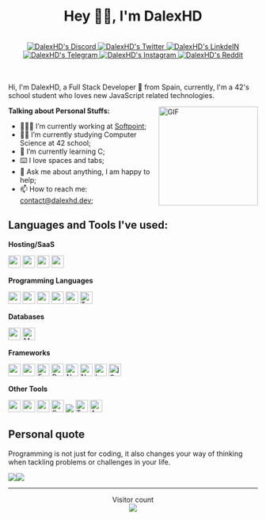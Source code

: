 <div align="center">
<h1>Hey 👋🏽, I'm DalexHD</h1>
<br/>
<a href="https://discordapp.com/users/199913047203119104" target="_blank" rel="noopener noreferrer">
  <img alt="DalexHD's Discord" src="https://img.shields.io/badge/DalexHD%20-%237289DA.svg?&style=for-the-badge&logo=discord&logoColor=white" />
</a>
<a href="https://twitter.com/DalexHDYT" target="_blank" rel="noopener noreferrer">
  <img alt="DalexHD's Twitter" src="https://img.shields.io/badge/DalexHD%20-%231DA1F2.svg?&style=for-the-badge&logo=Twitter&logoColor=white" />
</a>
<a href="https://www.linkedin.com/in/alex-borbolla/" target="_blank" rel="noopener noreferrer">
  <img alt="DalexHD's LinkdeIN" src="https://img.shields.io/badge/linkedin%20-%230077B5.svg?&style=for-the-badge&logo=linkedin&logoColor=white" />
</a>
<a href="https://t.me/dalexhd" target="_blank" rel="noopener noreferrer">
  <img alt="DalexHD's Telegram"  src="https://img.shields.io/badge/Telegram-2CA5E0?style=for-the-badge&logo=telegram&logoColor=white" />
</a>
<a href="https://www.instagram.com/borbolla99/" target="_blank" rel="noopener noreferrer">
  <img alt="DalexHD's Instagram"  src="https://img.shields.io/badge/borbolla99%20-%23E4405F.svg?&style=for-the-badge&logo=Instagram&logoColor=white" />
</a>
<a href="https://www.reddit.com/user/DalexHD/" target="_blank" rel="noopener noreferrer">
  <img alt="DalexHD's Reddit" src="https://img.shields.io/badge/Reddit-FF4500?style=for-the-badge&logo=reddit&logoColor=white" />
</a>
</div>

<br/>
<br/>


Hi, I'm DalexHD, a Full Stack Developer 🚀 from Spain, currently, I'm a 42's school student who loves new JavaScript related technologies.

<img align="right" alt="GIF" height="200" src="https://media.giphy.com/media/pzmbXFDiRbEEk1vCtP/giphy.gif" />
  
**Talking about Personal Stuffs:**

- 👨🏽‍💻 I’m currently working at [Softpoint](https://softpoint.es/en/);
- 👨‍🎓 I’m currently studying Computer Science at 42 school;
- 🌱 I’m currently learning C;
- ⌨️ I love spaces and tabs;
- 💬 Ask me about anything, I am happy to help;
- 📫 How to reach me: contact@dalexhd.dev;

## Languages and Tools I've used:

**Hosting/SaaS**

<img height="25" src="https://img.shields.io/badge/heroku%20-%23430098.svg?&style=for-the-badge&logo=heroku&logoColor=white"> <img height="25" src="https://img.shields.io/badge/azure%20-%230072C6.svg?&style=for-the-badge&logo=azure-devops&logoColor=white"> <img height="25" src="https://img.shields.io/badge/AWS%20-%23FF9900.svg?&style=for-the-badge&logo=amazon-aws&logoColor=white"> <img height="25" src="https://img.shields.io/badge/firebase%20-%23039BE5.svg?&style=for-the-badge&logo=firebase">

**Programming Languages**

<img height="25" src="https://img.shields.io/badge/php-%23777BB4.svg?&style=for-the-badge&logo=php&logoColor=white"> <img height="25" src="https://img.shields.io/badge/javascript%20-%23323330.svg?&style=for-the-badge&logo=javascript&logoColor=%23F7DF1E"> <img height="25" src="https://img.shields.io/badge/shell_script%20-%23121011.svg?&style=for-the-badge&logo=gnu-bash&logoColor=white"> <img height="25" src="https://img.shields.io/badge/node.js%20-%2343853D.svg?&style=for-the-badge&logo=node.js&logoColor=white"> <img height="25" src="https://img.shields.io/badge/c%20-%2300599C.svg?&style=for-the-badge&logo=c&logoColor=white"> <img height="25" alt="TypeScript" src="https://img.shields.io/badge/typescript%20-%23007ACC.svg?&style=for-the-badge&logo=typescript&logoColor=white"/>

**Databases**

<img height="25" src="https://img.shields.io/badge/mysql-%2300f.svg?&style=for-the-badge&logo=mysql&logoColor=white"> <img height="25"  alt="MongoDB" src ="https://img.shields.io/badge/MongoDB-%234ea94b.svg?&style=for-the-badge&logo=mongodb&logoColor=white"/>

**Frameworks**

<img height="25" src="https://img.shields.io/badge/vuejs%20-%2335495e.svg?&style=for-the-badge&logo=vue.js&logoColor=%234FC08D"> <img height="25" src="https://img.shields.io/badge/react%20-%2320232a.svg?&style=for-the-badge&logo=react&logoColor=%2361DAFB">  <img height="25" alt="Express.js" src="https://img.shields.io/badge/express.js%20-%23404d59.svg?&style=for-the-badge"/> <img height="25" alt="Bootstrap" src="https://img.shields.io/badge/bootstrap%20-%23563D7C.svg?&style=for-the-badge&logo=bootstrap&logoColor=white"/> <img height="25"  alt="NuxtJS" src="https://img.shields.io/badge/NuxtJS%20-black.svg?&style=for-the-badge&logo=NuxtJS&logoColor=white"/> <img height="25"  alt="Next JS" src="https://img.shields.io/badge/next%20js%20-%23000000.svg?&style=for-the-badge&logo=next.js&logoColor=white"/> <img height="25" alt="Laravel" src="https://img.shields.io/badge/laravel%20-%23FF2D20.svg?&style=for-the-badge&logo=laravel&logoColor=white"/> <img height="25" alt="jQuery" src="https://img.shields.io/badge/jquery%20-%230769AD.svg?&style=for-the-badge&logo=jquery&logoColor=white"/>

**Other Tools**

<img height="25" src="https://img.shields.io/badge/docker%20-%230db7ed.svg?&style=for-the-badge&logo=docker&logoColor=white"> <img height="25" src="https://img.shields.io/badge/git%20-%23F05033.svg?&style=for-the-badge&logo=git&logoColor=white"> <img height="25" src="https://img.shields.io/badge/WordPress%20-%23117AC9.svg?&style=for-the-badge&logo=WordPress&logoColor=white"> <img height="25" alt="Spotify" src="https://img.shields.io/badge/Spotify-1ED760?style=for-the-badge&logo=spotify&logoColor=white" /> <img aheight="25"  lt="Raspberry Pi" src="https://img.shields.io/badge/-Raspberry%20Pi-C51A4A?style=for-the-badge&logo=Raspberry-Pi"/> <img height="25"  alt="Trello" src="https://img.shields.io/badge/Trello%20-%23026AA7.svg?&style=for-the-badge&logo=Trello&logoColor=white"/> <img height="25" alt="Arduino" src="https://img.shields.io/badge/-Arduino-00979D?style=for-the-badge&logo=Arduino&logoColor=white"/>

## Personal quote
Programming is not just for coding, it also changes your way of thinking when tackling problems or challenges in your life.

<div align="center">
  <div style="display: flex; align-items: flex-start;">
    <img src="https://badge42.herokuapp.com/api/stats/aborboll?privacyEmail=true&darkmode=true" />
    <img src="https://github-readme-stats.vercel.app/api/top-langs/?username=dalexhd&layout=compact&title_color=ffffff&icon_color=34abeb&text_color=daf7dc&bg_color=151515" />
  </div>
</div>

<hr>
<p align="center"> 
  Visitor count<br>
  <img src="https://profile-counter.glitch.me/dalexhd/count.svg" />
</p>
